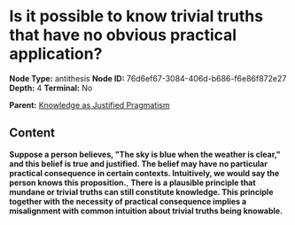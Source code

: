 # Is it possible to know trivial truths that have no obvious practical application?

**Node Type:** antithesis
**Node ID:** 76d6ef67-3084-406d-b686-f6e86f872e27
**Depth:** 4
**Terminal:** No

**Parent:** [Knowledge as Justified Pragmatism](knowledge-as-justified-pragmatism-synthesis-baa3c4b3-b891-48f2-9cc9-9ff44677b6a3.md)

## Content

**Suppose a person believes, "The sky is blue when the weather is clear," and this belief is true and justified. The belief may have no particular practical consequence in certain contexts. Intuitively, we would say the person knows this proposition.**, **There is a plausible principle that mundane or trivial truths can still constitute knowledge. This principle together with the necessity of practical consequence implies a misalignment with common intuition about trivial truths being knowable.**
